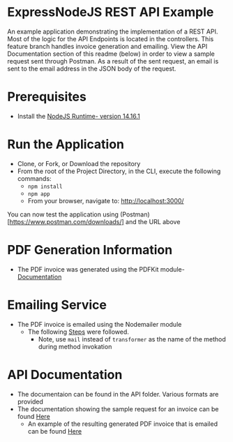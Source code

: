 # ExpressNodeJS REST API Example

An example application demonstrating the implementation of a REST API. Most of the logic for the API Endpoints is located in the controllers. This feature branch handles invoice generation and emailing. View the API Documentation section of this readme (below) in order to view a sample request sent through Postman. As a result of the sent request, an email is sent to the email address in the JSON body of the request.

# Prerequisites

- Install the [NodeJS Runtime- version 14.16.1](https://nodejs.org/en/download/)

# Run the Application

- Clone, or Fork, or Download the repository
- From the root of the Project Directory, in the CLI, execute the following commands:
    - `npm install`
    - `npm app`
    - From your browser, navigate to: [http://localhost:3000/](http://localhost:3000/)

You can now test the application using (Postman)[https://www.postman.com/downloads/] and the URL above

# PDF Generation Information

- The PDF invoice was generated using the PDFKit module- [Documentation](https://pdfkit.org/)

# Emailing Service

- The PDF invoice is emailed using the Nodemailer module
    - The following [Steps](https://morioh.com/p/4b3188bee15c) were followed.
        - Note, use `mail` instead of `transformer` as the name of the method during method invokation

# API Documentation

- The documentaion can be found in the API folder. Various formats are provided
- The documentation showing the sample request for an invoice can be found [Here](https://github.com/sm20/ExpressAppPractice/blob/invoiceGen/API/API%20Doc%20-%20Invoice.pdf) 
	-	An example of the resulting generated PDF invoice that is emailed can be found [Here](https://github.com/sm20/ExpressAppPractice/blob/invoiceGen/invoice/invoice.pdf) 
